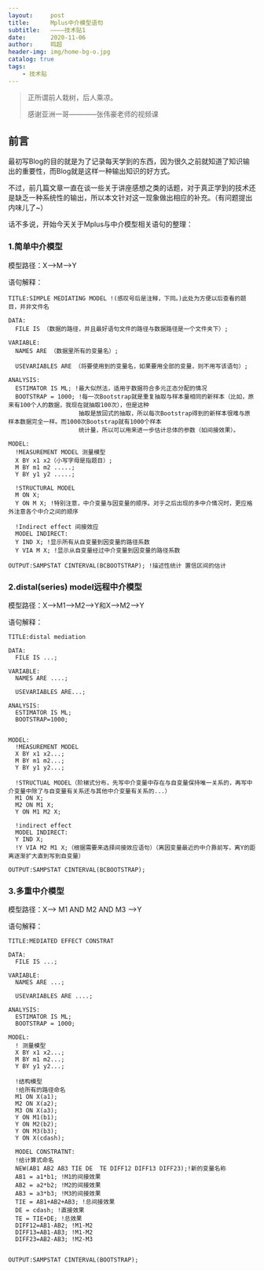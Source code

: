 ```yaml
---
layout:     post
title:      Mplus中介模型语句
subtitle:   ————技术贴1
date:       2020-11-06
author:     鸣超
header-img: img/home-bg-o.jpg
catalog: true
tags:
    - 技术贴
---
```

> 正所谓前人栽树，后人乘凉。
> 
> 感谢亚洲一哥————张伟豪老师的视频课
> 

## 前言
最初写Blog的目的就是为了记录每天学到的东西，因为很久之前就知道了知识输出的重要性，而Blog就是这样一种输出知识的好方式。

不过，前几篇文章一直在谈一些关于讲座感想之类的话题，对于真正学到的技术还是缺乏一种系统性的输出，所以本文针对这一现象做出相应的补充。（有问题提出内味儿了~）

话不多说，开始今天关于Mplus与中介模型相关语句的整理：

### 1.简单中介模型
模型路径：X——>M——>Y

语句解释：
```
TITLE:SIMPLE MEDIATING MODEL !(感叹号后是注释，下同。)此处为方便以后查看的题目，并非文件名

DATA:
  FILE IS （数据的路径，并且最好语句文件的路径与数据路径是一个文件夹下）;

VARIABLE:
  NAMES ARE （数据里所有的变量名）;
  
  USEVARIABLES ARE （将要使用到的变量名，如果要用全部的变量，则不用写该语句）;

ANALYSIS:
  ESTIMATOR IS ML; !最大似然法，适用于数据符合多元正态分配的情况
  BOOTSTRAP = 1000; !每一次Bootstrap就是重复抽取与样本量相同的新样本（比如，原来有100个人的数据，我现在就抽取100次），但是这种
                    抽取是放回式的抽取，所以每次Bootstrap得到的新样本很难与原样本数据完全一样。而1000次Bootstrap就有1000个样本
                    统计量，所以可以用来进一步估计总体的参数（如间接效果）。

MODEL:
  !MEASUREMENT MODEL 测量模型
  X BY x1 x2（小写字母是指题目）;
  M BY m1 m2 .....;
  Y BY y1 y2 .....;

  !STRUCTURAL MODEL
  M ON X;
  Y ON M X; !特别注意，中介变量与因变量的顺序。对于之后出现的多中介情况时，更应格外注意各个中介之间的顺序
  
  !Indirect effect 间接效应
  MODEL INDIRECT:
  Y IND X; !显示所有从自变量到因变量的路径系数
  Y VIA M X; !显示从自变量经过中介变量到因变量的路径系数

OUTPUT:SAMPSTAT CINTERVAL(BCBOOTSTRAP); !描述性统计 置信区间的估计
```

### 2.distal(series) model远程中介模型
模型路径：X——>M1——>M2——>Y和X——>M2——>Y

语句解释：
```
TITLE:distal mediation

DATA:
  FILE IS ...;

VARIABLE:
  NAMES ARE ....;
  
  USEVARIABLES ARE...;

ANALYSIS:
  ESTIMATOR IS ML;
  BOOTSTRAP=1000;


MODEL:
  !MEASUREMENT MODEL
  X BY x1 x2...;
  M BY m1 m2...;
  Y BY y1 y2...;
  
  !STRUCTUAL MODEL（阶梯式分布，先写中介变量中存在与自变量保持唯一关系的，再写中介变量中除了与自变量有关系还与其他中介变量有关系的...）
  M1 ON X;
  M2 ON M1 X;
  Y ON M1 M2 X; 

  !indirect effect
  MODEL INDIRECT:
  Y IND X; 
  !Y VIA M2 M1 X;（根据需要来选择间接效应语句）（离因变量最近的中介靠前写，离Y的距离逐渐扩大直到写到自变量）
  
OUTPUT:SAMPSTAT CINTERVAL(BCBOOTSTRAP);
```

### 3.多重中介模型
模型路径：X——> M1 AND M2 AND M3 ——>Y

语句解释：
```
TITLE:MEDIATED EFFECT CONSTRAT

DATA:
  FILE IS ...;

VARIABLE:
  NAMES ARE ...;

  USEVARIABLES ARE ....;

ANALYSIS:
  ESTIMATOR IS ML;
  BOOTSTRAP = 1000;

MODEL:
  ! 测量模型
  X BY x1 x2...;
  M BY m1 m2...;
  Y BY y1 y2...;
  
  !结构模型
  !给所有的路径命名
  M1 ON X(a1);
  M2 ON X(a2);
  M3 ON X(a3);
  Y ON M1(b1);
  Y ON M2(b2);
  Y ON M3(b3);
  Y ON X(cdash);
  
  MODEL CONSTRATNT:
  !给计算式命名
  NEW(AB1 AB2 AB3 TIE DE  TE DIFF12 DIFF13 DIFF23);!新的变量名称
  AB1 = a1*b1; !M1的间接效果
  AB2 = a2*b2; !M2的间接效果
  AB3 = a3*b3; !M3的间接效果
  TIE = AB1+AB2+AB3; !总间接效果
  DE = cdash; !直接效果
  TE = TIE+DE; !总效果
  DIFF12=AB1-AB2; !M1-M2
  DIFF13=AB1-AB3; !M1-M2
  DIFF23=AB2-AB3; !M2-M3


OUTPUT:SAMPSTAT CINTERVAL(BOOTSTRAP);
```
